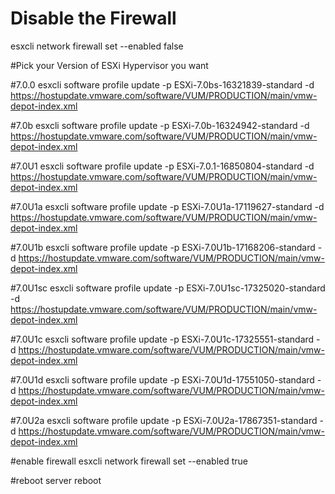 # Disable the Firewall

esxcli network firewall set --enabled false

#Pick your Version of ESXi Hypervisor you want

#7.0.0
esxcli software profile update -p ESXi-7.0bs-16321839-standard -d
https://hostupdate.vmware.com/software/VUM/PRODUCTION/main/vmw-depot-index.xml

#7.0b
esxcli software profile update -p ESXi-7.0b-16324942-standard -d
https://hostupdate.vmware.com/software/VUM/PRODUCTION/main/vmw-depot-index.xml

#7.0U1
esxcli software profile update -p ESXi-7.0.1-16850804-standard -d
https://hostupdate.vmware.com/software/VUM/PRODUCTION/main/vmw-depot-index.xml

#7.0U1a
esxcli software profile update -p ESXi-7.0U1a-17119627-standard -d
https://hostupdate.vmware.com/software/VUM/PRODUCTION/main/vmw-depot-index.xml

#7.0U1b
esxcli software profile update -p ESXi-7.0U1b-17168206-standard -d
https://hostupdate.vmware.com/software/VUM/PRODUCTION/main/vmw-depot-index.xml

#7.0U1sc
esxcli software profile update -p ESXi-7.0U1sc-17325020-standard -d
https://hostupdate.vmware.com/software/VUM/PRODUCTION/main/vmw-depot-index.xml

#7.0U1c
esxcli software profile update -p ESXi-7.0U1c-17325551-standard -d
https://hostupdate.vmware.com/software/VUM/PRODUCTION/main/vmw-depot-index.xml

#7.0U1d
esxcli software profile update -p ESXi-7.0U1d-17551050-standard -d
https://hostupdate.vmware.com/software/VUM/PRODUCTION/main/vmw-depot-index.xml

#7.0U2a
esxcli software profile update -p ESXi-7.0U2a-17867351-standard -d
https://hostupdate.vmware.com/software/VUM/PRODUCTION/main/vmw-depot-index.xml

#enable firewall
esxcli network firewall set --enabled true

#reboot server
reboot
